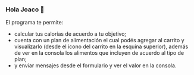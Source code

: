 ### Hola Joaco 👋

El programa te permite: 
- calcular tus calorías de acuerdo a tu objetivo;
- cuenta con un plan de alimentación el cual podés agregar al carrito y visualizarlo (desde el icono del carrito en la esquina superior), además de ver en la consola los alimentos que incluyen de acuerdo al tipo de plan;
- y enviar mensajes desde el formulario y ver el valor en la consola.
